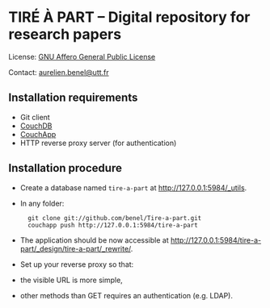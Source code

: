 TIRÉ À PART – Digital repository for research papers
====================================================

License: [GNU Affero General Public License](http://www.gnu.org/licenses/agpl.html)

Contact: <aurelien.benel@utt.fr>

Installation requirements
-------------------------

* Git client
* [CouchDB](http://couchdb.apache.org/)
* [CouchApp](https://github.com/jchris/couchapp) 
* HTTP reverse proxy server (for authentication)

Installation procedure
----------------------

* Create a database named ``tire-a-part`` at <http://127.0.0.1:5984/_utils>.

* In any folder:

        git clone git://github.com/benel/Tire-a-part.git
        couchapp push http://127.0.0.1:5984/tire-a-part

* The application should be now accessible at <http://127.0.0.1:5984/tire-a-part/_design/tire-a-part/_rewrite/>.

* Set up your reverse proxy so that:
 * the visible URL is more simple,
 * other methods than GET requires an authentication (e.g. LDAP).
